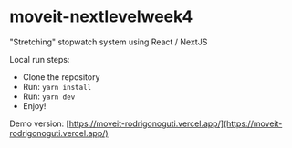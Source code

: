 # moveit-nextlevelweek4

"Stretching" stopwatch system using React / NextJS

Local run steps:
- Clone the repository
- Run: ```yarn install```
- Run: ```yarn dev```
- Enjoy!

Demo version: [https://moveit-rodrigonoguti.vercel.app/](https://moveit-rodrigonoguti.vercel.app/)

